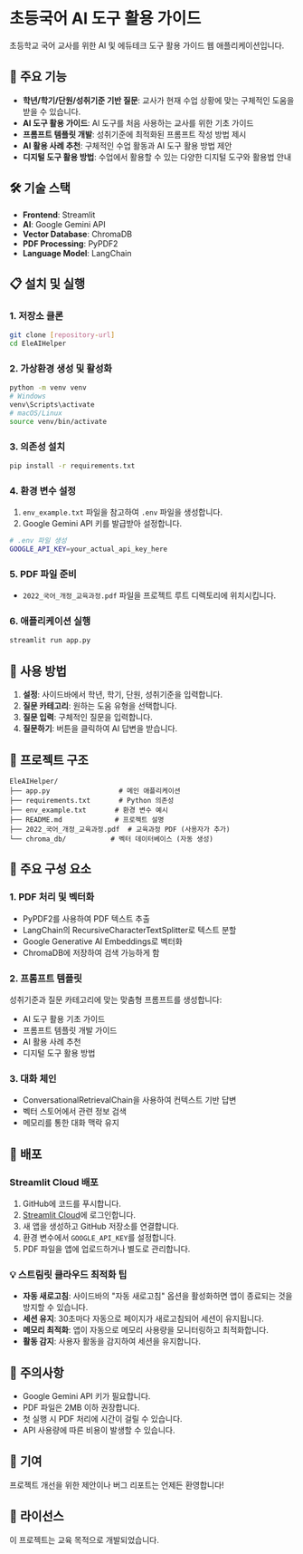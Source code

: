# 초등국어 AI 도구 활용 가이드

초등학교 국어 교사를 위한 AI 및 에듀테크 도구 활용 가이드 웹 애플리케이션입니다.

## 🎯 주요 기능

- **학년/학기/단원/성취기준 기반 질문**: 교사가 현재 수업 상황에 맞는 구체적인 도움을 받을 수 있습니다.
- **AI 도구 활용 가이드**: AI 도구를 처음 사용하는 교사를 위한 기초 가이드
- **프롬프트 템플릿 개발**: 성취기준에 최적화된 프롬프트 작성 방법 제시
- **AI 활용 사례 추천**: 구체적인 수업 활동과 AI 도구 활용 방법 제안
- **디지털 도구 활용 방법**: 수업에서 활용할 수 있는 다양한 디지털 도구와 활용법 안내

## 🛠️ 기술 스택

- **Frontend**: Streamlit
- **AI**: Google Gemini API
- **Vector Database**: ChromaDB
- **PDF Processing**: PyPDF2
- **Language Model**: LangChain

## 📋 설치 및 실행

### 1. 저장소 클론
```bash
git clone [repository-url]
cd EleAIHelper
```

### 2. 가상환경 생성 및 활성화
```bash
python -m venv venv
# Windows
venv\Scripts\activate
# macOS/Linux
source venv/bin/activate
```

### 3. 의존성 설치
```bash
pip install -r requirements.txt
```

### 4. 환경 변수 설정
1. `env_example.txt` 파일을 참고하여 `.env` 파일을 생성합니다.
2. Google Gemini API 키를 발급받아 설정합니다.

```bash
# .env 파일 생성
GOOGLE_API_KEY=your_actual_api_key_here
```

### 5. PDF 파일 준비
- `2022_국어_개정_교육과정.pdf` 파일을 프로젝트 루트 디렉토리에 위치시킵니다.

### 6. 애플리케이션 실행
```bash
streamlit run app.py
```

## 🚀 사용 방법

1. **설정**: 사이드바에서 학년, 학기, 단원, 성취기준을 입력합니다.
2. **질문 카테고리**: 원하는 도움 유형을 선택합니다.
3. **질문 입력**: 구체적인 질문을 입력합니다.
4. **질문하기**: 버튼을 클릭하여 AI 답변을 받습니다.

## 📁 프로젝트 구조

```
EleAIHelper/
├── app.py                 # 메인 애플리케이션
├── requirements.txt       # Python 의존성
├── env_example.txt       # 환경 변수 예시
├── README.md             # 프로젝트 설명
├── 2022_국어_개정_교육과정.pdf  # 교육과정 PDF (사용자가 추가)
└── chroma_db/           # 벡터 데이터베이스 (자동 생성)
```

## 🔧 주요 구성 요소

### 1. PDF 처리 및 벡터화
- PyPDF2를 사용하여 PDF 텍스트 추출
- LangChain의 RecursiveCharacterTextSplitter로 텍스트 분할
- Google Generative AI Embeddings로 벡터화
- ChromaDB에 저장하여 검색 가능하게 함

### 2. 프롬프트 템플릿
성취기준과 질문 카테고리에 맞는 맞춤형 프롬프트를 생성합니다:
- AI 도구 활용 기초 가이드
- 프롬프트 템플릿 개발 가이드
- AI 활용 사례 추천
- 디지털 도구 활용 방법

### 3. 대화 체인
- ConversationalRetrievalChain을 사용하여 컨텍스트 기반 답변
- 벡터 스토어에서 관련 정보 검색
- 메모리를 통한 대화 맥락 유지

## 🚀 배포

### Streamlit Cloud 배포
1. GitHub에 코드를 푸시합니다.
2. [Streamlit Cloud](https://streamlit.io/cloud)에 로그인합니다.
3. 새 앱을 생성하고 GitHub 저장소를 연결합니다.
4. 환경 변수에서 `GOOGLE_API_KEY`를 설정합니다.
5. PDF 파일을 앱에 업로드하거나 별도로 관리합니다.

### 💡 스트림릿 클라우드 최적화 팁
- **자동 새로고침**: 사이드바의 "자동 새로고침" 옵션을 활성화하면 앱이 종료되는 것을 방지할 수 있습니다.
- **세션 유지**: 30초마다 자동으로 페이지가 새로고침되어 세션이 유지됩니다.
- **메모리 최적화**: 앱이 자동으로 메모리 사용량을 모니터링하고 최적화합니다.
- **활동 감지**: 사용자 활동을 감지하여 세션을 유지합니다.

## 📝 주의사항

- Google Gemini API 키가 필요합니다.
- PDF 파일은 2MB 이하 권장합니다.
- 첫 실행 시 PDF 처리에 시간이 걸릴 수 있습니다.
- API 사용량에 따른 비용이 발생할 수 있습니다.

## 🤝 기여

프로젝트 개선을 위한 제안이나 버그 리포트는 언제든 환영합니다!

## 📄 라이선스

이 프로젝트는 교육 목적으로 개발되었습니다. 